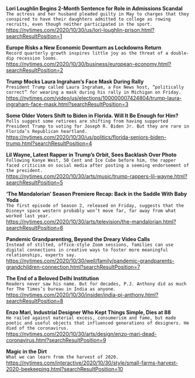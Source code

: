 **Lori Loughlin Begins 2-Month Sentence for Role in Admissions Scandal**\
`The actress and her husband pleaded guilty in May to charges that they conspired to have their daughters admitted to college as rowing recruits, even though neither participated in the sport.`\
https://nytimes.com/2020/10/30/us/lori-loughlin-prison.html?searchResultPosition=1

**Europe Risks a New Economic Downturn as Lockdowns Return**\
`Record quarterly growth inspires little joy as the threat of a double-dip recession looms.`\
https://nytimes.com/2020/10/30/business/european-economy.html?searchResultPosition=2

**Trump Mocks Laura Ingraham’s Face Mask During Rally**\
`President Trump called Laura Ingraham, a Fox News host, “politically correct” for wearing a mask during his rally in Michigan on Friday.`\
https://nytimes.com/video/us/elections/100000007424804/trump-laura-ingraham-face-mask.html?searchResultPosition=3

**Some Older Voters Shift to Biden in Florida. Will It Be Enough for Him?**\
`Polls suggest some retirees are shifting from having supported President Trump to voting for Joseph R. Biden Jr. But they are rare in Florida’s Republican heartland.`\
https://nytimes.com/2020/10/30/us/politics/florida-seniors-biden-trump.html?searchResultPosition=4

**Lil Wayne, Latest Rapper in Trump’s Orbit, Sees Backlash Over Photo**\
`Following Kanye West, 50 Cent and Ice Cube before him, the rapper faced criticism on social media after posting a seeming endorsement of the president.`\
https://nytimes.com/2020/10/30/arts/music/trump-rappers-lil-wayne.html?searchResultPosition=5

**‘The Mandalorian’ Season Premiere Recap: Back in the Saddle With Baby Yoda**\
`The first episode of Season 2, released on Friday, suggests that the Disney+ space western probably won’t move far, far away from what worked last year.`\
https://nytimes.com/2020/10/30/arts/television/the-mandalorian.html?searchResultPosition=6

**Pandemic Grandparenting, Beyond the Dreary Video Calls**\
`Instead of stilted, office-style Zoom sessions, families can use digital connections in creative ways to foster more meaningful relationships, experts say.`\
https://nytimes.com/2020/10/30/well/family/pandemic-grandparents-grandchildren-connection.html?searchResultPosition=7

**The End of a Beloved Delhi Institution**\
`Readers never saw his name. But for decades, P.J. Anthony did as much for The Times’s bureau in India as anyone.`\
https://nytimes.com/2020/10/30/insider/india-pj-anthony.html?searchResultPosition=8

**Enzo Mari, Industrial Designer Who Kept Things Simple, Dies at 88**\
`He railed against material excess, consumerism and fame, but made poetic and useful objects that influenced generations of designers. He died of the coronavirus.`\
https://nytimes.com/2020/10/30/arts/design/enzo-mari-dead-coronavirus.html?searchResultPosition=9

**Magic in the Dirt**\
`What we can learn from the harvest of 2020.`\
https://nytimes.com/interactive/2020/10/30/style/small-farms-harvest-2020-beekeeping.html?searchResultPosition=10

